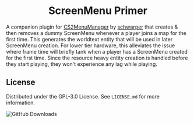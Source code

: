 <h1 align="center">ScreenMenu Primer</h1>
<div align="left">
  
A companion plugin for [CS2MenuManager](https://github.com/schwarper/CS2MenuManager) by [schwarper](https://github.com/schwarper) that creates & then removes a dummy ScreenMenu whenever a player joins a map for the first time. This generates the worldtext entity that will be used in later ScreenMenu creation. For lower tier hardware, this alleviates the issue where frame time will briefly tank when a player has a ScreenMenu created for the first time. Since the resource heavy entity creation is handled before they start playing, they won't experience any lag while playing.

</div>

## License

Distributed under the GPL-3.0 License. See `LICENSE.md` for more information.

![GitHub Downloads](https://img.shields.io/github/downloads/M-archand/creenMenuPrimer/total?style=for-the-badge)
